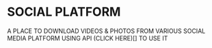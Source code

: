 # SOCIAL PLATFORM
A PLACE TO DOWNLOAD VIDEOS & PHOTOS FROM VARIOUS SOCIAL MEDIA PLATFORM USING API
(CLICK HERE)[] TO USE IT
